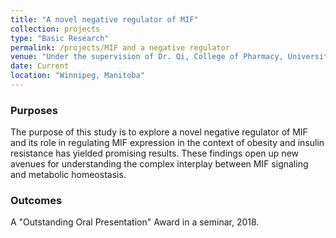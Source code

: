 ```yaml
---
title: "A novel negative regulator of MIF"
collection: projects
type: "Basic Research"
permalink: /projects/MIF and a negative regulator
venue: "Under the supervision of Dr. Qi, College of Pharmacy, University of Manitoba"
date: Current
location: "Winnipeg, Manitoba"
---
```


### Purposes ###
The purpose of this study is to explore a novel negative regulator of MIF and its role in regulating MIF expression in the context of obesity and insulin resistance has yielded promising results. These findings open up new avenues for understanding the complex interplay between MIF signaling and metabolic homeostasis.

### Outcomes ###
A "Outstanding Oral Presentation" Award in a seminar, 2018.
